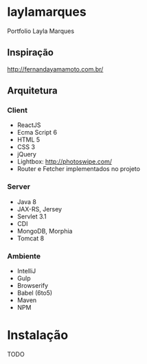 # laylamarques
Portfolio Layla Marques

## Inspiração
http://fernandayamamoto.com.br/

## Arquitetura

### Client

* ReactJS
* Ecma Script 6
* HTML 5
* CSS 3
* jQuery
* Lightbox: http://photoswipe.com/
* Router e Fetcher implementados no projeto

### Server

* Java 8
* JAX-RS, Jersey
* Servlet 3.1
* CDI
* MongoDB, Morphia
* Tomcat 8

### Ambiente

* IntelliJ
* Gulp
* Browserify
* Babel (6to5)
* Maven
* NPM

# Instalação
TODO

